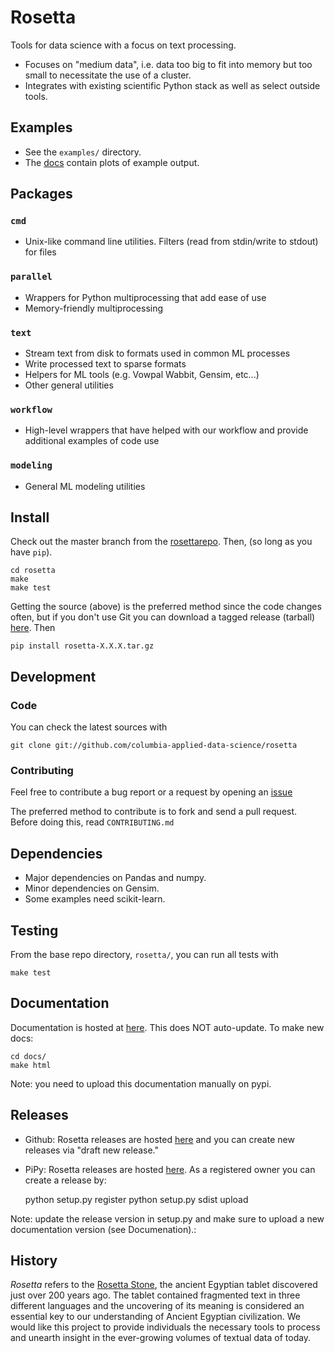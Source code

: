 Rosetta
====

Tools for data science with a focus on text processing.

* Focuses on "medium data", i.e. data too big to fit into memory but too small to necessitate the use of a cluster.
* Integrates with existing scientific Python stack as well as select outside tools.

Examples
--------

* See the `examples/` directory.  
* The [docs](http://pythonhosted.org/rosetta/#examples) contain plots of example output.


Packages
--------

### `cmd` 
* Unix-like command line utilities.  Filters (read from stdin/write to stdout) for files

### `parallel` 
* Wrappers for Python multiprocessing that add ease of use
* Memory-friendly multiprocessing

### `text`
* Stream text from disk to formats used in common ML processes
* Write processed text to sparse formats
* Helpers for ML tools (e.g. Vowpal Wabbit, Gensim, etc...)
* Other general utilities

### `workflow`
* High-level wrappers that have helped with our workflow and provide additional examples of code use

### `modeling`
* General ML modeling utilities

Install
-------
Check out the master branch from the [rosettarepo][rosettarepo].  Then, (so long as you have `pip`).
    
    cd rosetta
    make
    make test

Getting the source (above) is the preferred method since the code changes often, but if you don't use Git you can download a tagged release (tarball) [here](https://github.com/columbia-applied-data-science/rosetta/releases).  Then

    pip install rosetta-X.X.X.tar.gz

Development
-----------

### Code

You can check the latest sources with

    git clone git://github.com/columbia-applied-data-science/rosetta

### Contributing

Feel free to contribute a bug report or a request by opening an [issue](https://github.com/columbia-applied-data-science/rosetta/issues)

The preferred method to contribute is to fork and send a pull request.  Before doing this, read `CONTRIBUTING.md`

Dependencies
------------

* Major dependencies on Pandas and numpy.
* Minor dependencies on Gensim.
* Some examples need scikit-learn.

Testing
-------
From the base repo directory, `rosetta/`, you can run all tests with

    make test

Documentation
-------------

Documentation is hosted at [here](http://pythonhosted.org/rosetta).  This does NOT auto-update.  To make new docs:

    cd docs/
    make html

Note: you need to upload this documentation manually on pypi. 


Releases
--------
* Github: Rosetta releases are hosted [here](https://github.com/columbia-applied-data-science/rosetta/releases) and you can create new releases via "draft new release."
* PiPy: Rosetta releases are hosted [here](https://pypi.python.org/pypi?%3Aaction=pkg_edit&name=rosetta). As a registered owner you can create a release by:


    python setup.py register
    python setup.py sdist upload

Note: update the release version in setup.py and make sure to upload a new documentation version (see Documenation).:

History
-------
*Rosetta* refers to the [Rosetta Stone](http://en.wikipedia.org/wiki/Rosetta_Stone), the ancient Egyptian tablet discovered just over 200 years ago. The tablet contained fragmented text in three different languages and the uncovering of its meaning is considered an essential key to our understanding of Ancient Egyptian civilization. We would like this project to provide individuals the necessary tools to process and unearth insight in the ever-growing volumes of textual data of today.

[rosettarepo]: https://github.com/columbia-applied-data-science/rosetta
